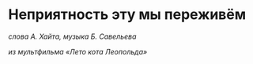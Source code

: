 # Неприятность эту мы переживём
*слова А. Хайта, музыка Б. Савельева*

*из мультфильма «Лето кота Леопольда»*
